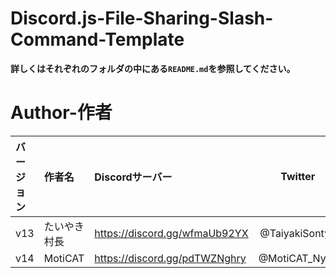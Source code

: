 # Discord.js-File-Sharing-Slash-Command-Template
**詳しくはそれぞれのフォルダの中にある`README.md`を参照してください。**

# Author-作者
| バージョン | 作者名 | Discordサーバー | Twitter |
|:-----------|:-----------|:-----------|:------------:|
| v13 | たいやき村長 | https://discord.gg/wfmaUb92YX | @TaiyakiSontyo |
| v14 | MotiCAT | https://discord.gg/pdTWZNghry | @MotiCAT_Nyan |
